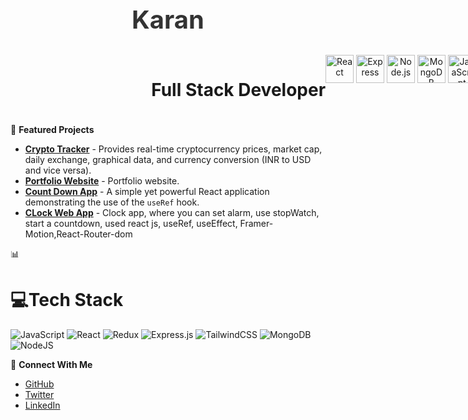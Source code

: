 
<h1 align="center" style="font-size: 2.5rem; color: #333;">Karan</h1>


<div align="center" style="width:100vw;display:flex; justify-content:center; padding:5px;">
    <h1>Full Stack Developer</h1>
  <div align="center" >
    <img src="https://cdn.jsdelivr.net/gh/devicons/devicon/icons/react/react-original.svg" style="width: 45px; height: 45px;" alt="React" />
    <img src="https://cdn.jsdelivr.net/gh/devicons/devicon/icons/express/express-original.svg" style="width: 45px; height: 45px;" alt="Express" />
    <img src="https://cdn.jsdelivr.net/gh/devicons/devicon/icons/nodejs/nodejs-original.svg" style="width: 45px; height: 45px;" alt="Node.js" />
    <img src="https://cdn.jsdelivr.net/gh/devicons/devicon/icons/mongodb/mongodb-original.svg" style="width: 45px; height: 45px;" alt="MongoDB" />
    <img src="https://cdn.jsdelivr.net/gh/devicons/devicon/icons/javascript/javascript-original.svg" style="width: 45px; height: 45px;" alt="JavaScript" />
  </div>
</div>



  




🔭 **Featured Projects**
- [**Crypto Tracker**](https://crypto-tracker-sable-nine.vercel.app/) - Provides real-time cryptocurrency prices, market cap, daily exchange, graphical data, and currency conversion (INR to USD and vice versa).
- [**Portfolio Website**](https://portfolio-website3.netlify.app/) - Portfolio website.
- [**Count Down App**](https://count-down-app-eight.vercel.app/) - A simple yet powerful React application demonstrating the use of the `useRef` hook.
- [**CLock Web App**](https://timexclock.netlify.app/) - Clock app, where you can set alarm, use stopWatch, start a countdown, used react js, useRef, useEffect, Framer-Motion,React-Router-dom

📊
# 💻Tech Stack
![JavaScript](https://img.shields.io/badge/javascript-%23323330.svg?style=for-the-badge&logo=javascript&logoColor=%23F7DF1E) ![React](https://img.shields.io/badge/react-%2320232a.svg?style=for-the-badge&logo=react&logoColor=%2361DAFB) ![Redux](https://img.shields.io/badge/redux-%23593d88.svg?style=for-the-badge&logo=redux&logoColor=white) ![Express.js](https://img.shields.io/badge/express.js-%23404d59.svg?style=for-the-badge&logo=express&logoColor=%2361DAFB) ![TailwindCSS](https://img.shields.io/badge/tailwindcss-%2338B2AC.svg?style=for-the-badge&logo=tailwind-css&logoColor=white) ![MongoDB](https://img.shields.io/badge/MongoDB-%234ea94b.svg?style=for-the-badge&logo=mongodb&logoColor=white) ![NodeJS](https://img.shields.io/badge/node.js-6DA55F?style=for-the-badge&logo=node.js&logoColor=white)



🤝 **Connect With Me**
- [GitHub](https://github.com/karanxdeveloper)
- [Twitter](https://x.com/Karanxdeveloper)
- [LinkedIn](https://www.linkedin.com/in/karan-kumar-singh-7a2639354/)

